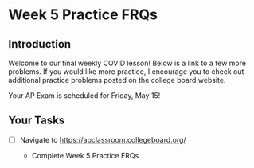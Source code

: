 # Week 5 Practice FRQs 

## Introduction
Welcome to our final weekly COVID lesson!  Below is a link to a few more problems.  If you would like more practice, I encourage you to check out additional practice problems posted on the college board website.   

Your AP Exam is scheduled for Friday, May 15!

## Your Tasks

- [ ] Navigate to https://apclassroom.collegeboard.org/

    - Complete Week 5 Practice FRQs
